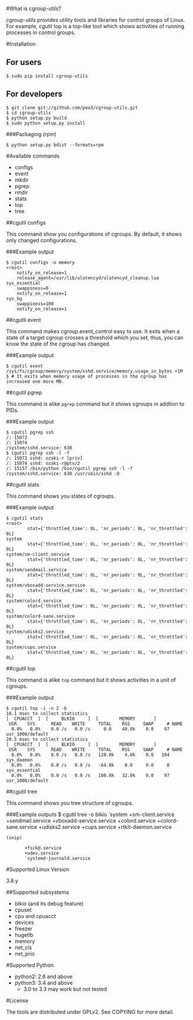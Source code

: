 #What is cgroup-utils?

cgroup-utils provides utility tools and libraries for control groups of Linux.
For example, cgutil top is a top-like tool which shows activities of running processes in control groups.

#Installation

## For users

    $ sudo pip install cgroup-utils

## For developers

    $ git clone git://github.com/peo3/cgroup-utils.git
    $ cd cgroup-utils
    $ python setup.py build
    $ sudo python setup.py install

###Packaging (rpm)

    $ python setup.py bdist --formats=rpm

#Available commands

- configs
- event
- mkdir
- pgrep
- rmdir
- stats
- top
- tree

##cgutil configs

This command show you configurations of cgroups.
By default, it shows only changed configurations.

###Example output

    $ cgutil configs -o memory
    <root>
        notify_on_release=1
    	release_agent=/usr/lib/ulatencyd/ulatencyd_cleanup.lua
    sys_essential
    	swappiness=0
    	notify_on_release=1
    sys_bg
    	swappiness=100
    	notify_on_release=1

##cgutil event

This command makes cgroup.event\_control easy to use.
It exits when a state of a target cgroup crosses a threshold which you set,
thus, you can know the state of the cgroup has changed.

###Example output

    $ cgutil event /sys/fs/cgroup/memory/system/sshd.service/memory.usage_in_bytes +1M
    $ # It exits when memory usage of processes in the cgroup has increased one more MB.

##cgutil pgrep

This command is alike `pgrep` command but it shows cgroups in addtion to PIDs.

###Example output

    $ cgutil pgrep ssh
    /: 15072
    /: 15074
    /system/sshd.service: 630
    $ cgutil pgrep ssh -l -f
    /: 15072 sshd: ozaki-r [priv]
    /: 15074 sshd: ozaki-r@pts/2
    /: 15157 /bin/python /bin/cgutil pgrep ssh -l -f
    /system/sshd.service: 630 /usr/sbin/sshd -D

##cgutil stats

This command shows you states of cgroups.

###Example output

    $ cgutil stats
    <root>
            stat={'throttled_time': 0L, 'nr_periods': 0L, 'nr_throttled': 0L}
    system  
            stat={'throttled_time': 0L, 'nr_periods': 0L, 'nr_throttled': 0L}
    system/sm-client.service
            stat={'throttled_time': 0L, 'nr_periods': 0L, 'nr_throttled': 0L}
    system/sendmail.service
            stat={'throttled_time': 0L, 'nr_periods': 0L, 'nr_throttled': 0L}
    system/vboxadd-service.service
            stat={'throttled_time': 0L, 'nr_periods': 0L, 'nr_throttled': 0L}
    system/colord.service
            stat={'throttled_time': 0L, 'nr_periods': 0L, 'nr_throttled': 0L}
    system/colord-sane.service
            stat={'throttled_time': 0L, 'nr_periods': 0L, 'nr_throttled': 0L}
    system/udisks2.service
            stat={'throttled_time': 0L, 'nr_periods': 0L, 'nr_throttled': 0L}
    system/cups.service
            stat={'throttled_time': 0L, 'nr_periods': 0L, 'nr_throttled': 0L}

##cgutil top

This command is alike `top` command but it shows activities in a unit of cgroups.

###Example output

    $ cgutil top -i -n 2 -b
    18.1 msec to collect statistics
    [  CPUACCT  ]  [     BLKIO     ]  [        MEMORY       ]
     USR    SYS      READ    WRITE     TOTAL    RSS     SWAP     # NAME
      0.0%   0.0%    0.0 /s   0.0 /s     0.0    48.0k    0.0    97 usr_1000/default
    20.5 msec to collect statistics
    [  CPUACCT  ]  [     BLKIO     ]  [        MEMORY       ]
     USR    SYS      READ    WRITE     TOTAL    RSS     SWAP     # NAME
      0.0%   0.0%    0.0 /s   0.0 /s   128.0k    4.0k    0.0   104 sys_daemon
      0.0%   0.0%    0.0 /s   0.0 /s   -64.0k    0.0     0.0     0 sys_essential
      0.0%   0.0%    0.0 /s   0.0 /s   108.0k   32.0k    0.0    97 usr_1000/default

##cgutil tree

This command shows you tree structure of cgroups.

###Example outputs
    $ cgutil tree -o blkio
    <root>
       `system
           +sm-client.service
           +sendmail.service
           +vboxadd-service.service
           +colord.service
           +colord-sane.service
           +udisks2.service
           +cups.service
           +rtkit-daemon.service

    (snip)

           +fsck@.service
           +udev.service
           `systemd-journald.service

#Supported Linux Version

3.8.y

##Supported subsystems

- blkio (and its debug feature)
- cpuset
- cpu and cpuacct
- devices
- freezer
- hugetlb
- memory
- net\_cls
- net\_prio

#Supported Python

- python2: 2.6 and above
- python3: 3.4 and above
  - 3.0 to 3.3 may work but not tested

#License

The tools are distributed under GPLv2. See COPYING for more detail.
